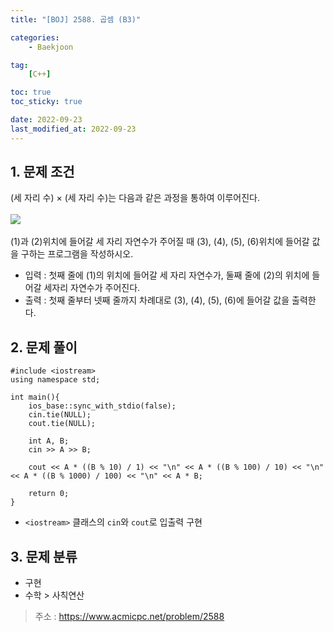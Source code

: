 ```yaml
---
title: "[BOJ] 2588. 곱셈 (B3)"

categories:
    - Baekjoon

tag:
    [C++]

toc: true
toc_sticky: true

date: 2022-09-23
last_modified_at: 2022-09-23
---
```

## 1. 문제 조건
(세 자리 수) × (세 자리 수)는 다음과 같은 과정을 통하여 이루어진다.<br><br>
<img src="https://www.acmicpc.net/upload/images/f5NhGHVLM4Ix74DtJrwfC97KepPl27s%20(1).png">
<br><br>
(1)과 (2)위치에 들어갈 세 자리 자연수가 주어질 때 (3), (4), (5), (6)위치에 들어갈 값을 구하는 프로그램을 작성하시오.

- 입력 : 첫째 줄에 (1)의 위치에 들어갈 세 자리 자연수가, 둘째 줄에 (2)의 위치에 들어갈 세자리 자연수가 주어진다.
- 출력 : 첫째 줄부터 넷째 줄까지 차례대로 (3), (4), (5), (6)에 들어갈 값을 출력한다.

## 2. 문제 풀이

```
#include <iostream>
using namespace std;

int main(){
    ios_base::sync_with_stdio(false);
    cin.tie(NULL);
    cout.tie(NULL);
    
    int A, B;
    cin >> A >> B;

    cout << A * ((B % 10) / 1) << "\n" << A * ((B % 100) / 10) << "\n" << A * ((B % 1000) / 100) << "\n" << A * B;

    return 0;
}

```

- ```<iostream>``` 클래스의 ```cin```와 ```cout```로 입출력 구현

## 3. 문제 분류
- 구현
- 수학 > 사칙연산

> 주소 : <a href="https://www.acmicpc.net/problem/2588">https://www.acmicpc.net/problem/2588</a>